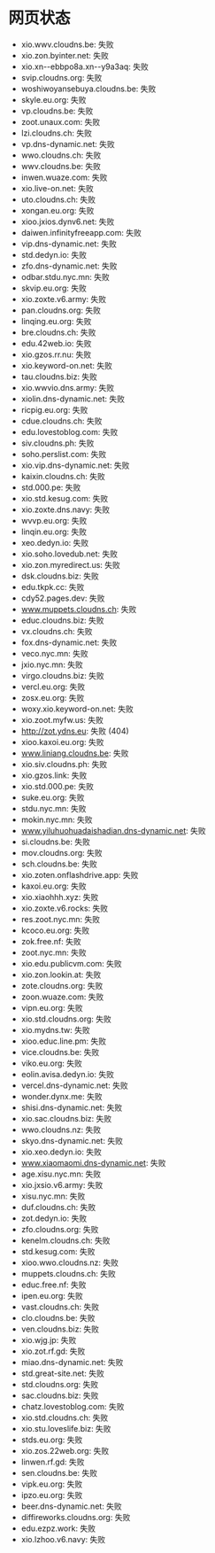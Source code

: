 # 网页状态
- xio.wwv.cloudns.be: 失败
- xio.zon.byinter.net: 失败
- xio.xn--ebbpo8a.xn--y9a3aq: 失败
- svip.cloudns.org: 失败
- woshiwoyansebuya.cloudns.be: 失败
- skyle.eu.org: 失败
- vp.cloudns.be: 失败
- zoot.unaux.com: 失败
- lzi.cloudns.ch: 失败
- vp.dns-dynamic.net: 失败
- wwo.cloudns.ch: 失败
- wwv.cloudns.be: 失败
- inwen.wuaze.com: 失败
- xio.live-on.net: 失败
- uto.cloudns.ch: 失败
- xongan.eu.org: 失败
- xioo.jxios.dynv6.net: 失败
- daiwen.infinityfreeapp.com: 失败
- vip.dns-dynamic.net: 失败
- std.dedyn.io: 失败
- zfo.dns-dynamic.net: 失败
- odbar.stdu.nyc.mn: 失败
- skvip.eu.org: 失败
- xio.zoxte.v6.army: 失败
- pan.cloudns.org: 失败
- linqing.eu.org: 失败
- bre.cloudns.ch: 失败
- edu.42web.io: 失败
- xio.gzos.rr.nu: 失败
- xio.keyword-on.net: 失败
- tau.cloudns.biz: 失败
- xio.wwvio.dns.army: 失败
- xiolin.dns-dynamic.net: 失败
- ricpig.eu.org: 失败
- cdue.cloudns.ch: 失败
- edu.lovestoblog.com: 失败
- siv.cloudns.ph: 失败
- soho.perslist.com: 失败
- xio.vip.dns-dynamic.net: 失败
- kaixin.cloudns.ch: 失败
- std.000.pe: 失败
- xio.std.kesug.com: 失败
- xio.zoxte.dns.navy: 失败
- wvvp.eu.org: 失败
- linqin.eu.org: 失败
- xeo.dedyn.io: 失败
- xio.soho.lovedub.net: 失败
- xio.zon.myredirect.us: 失败
- dsk.cloudns.biz: 失败
- edu.tkpk.cc: 失败
- cdy52.pages.dev: 失败
- www.muppets.cloudns.ch: 失败
- educ.cloudns.biz: 失败
- vx.cloudns.ch: 失败
- fox.dns-dynamic.net: 失败
- veco.nyc.mn: 失败
- jxio.nyc.mn: 失败
- virgo.cloudns.biz: 失败
- vercl.eu.org: 失败
- zosx.eu.org: 失败
- woxy.xio.keyword-on.net: 失败
- xio.zoot.myfw.us: 失败
- http://zot.ydns.eu: 失败 (404)
- xioo.kaxoi.eu.org: 失败
- www.liniang.cloudns.be: 失败
- xio.siv.cloudns.ph: 失败
- xio.gzos.link: 失败
- xio.std.000.pe: 失败
- suke.eu.org: 失败
- stdu.nyc.mn: 失败
- mokin.nyc.mn: 失败
- www.yiluhuohuadaishadian.dns-dynamic.net: 失败
- si.cloudns.be: 失败
- mov.cloudns.org: 失败
- sch.cloudns.be: 失败
- xio.zoten.onflashdrive.app: 失败
- kaxoi.eu.org: 失败
- xio.xiaohhh.xyz: 失败
- xio.zoxte.v6.rocks: 失败
- res.zoot.nyc.mn: 失败
- kcoco.eu.org: 失败
- zok.free.nf: 失败
- zoot.nyc.mn: 失败
- xio.edu.publicvm.com: 失败
- xio.zon.lookin.at: 失败
- zote.cloudns.org: 失败
- zoon.wuaze.com: 失败
- vipn.eu.org: 失败
- xio.std.cloudns.org: 失败
- xio.mydns.tw: 失败
- xioo.educ.line.pm: 失败
- vice.cloudns.be: 失败
- viko.eu.org: 失败
- eolin.avisa.dedyn.io: 失败
- vercel.dns-dynamic.net: 失败
- wonder.dynx.me: 失败
- shisi.dns-dynamic.net: 失败
- xio.sac.cloudns.biz: 失败
- wwo.cloudns.nz: 失败
- skyo.dns-dynamic.net: 失败
- xio.xeo.dedyn.io: 失败
- www.xiaomaomi.dns-dynamic.net: 失败
- age.xisu.nyc.mn: 失败
- xio.jxsio.v6.army: 失败
- xisu.nyc.mn: 失败
- duf.cloudns.ch: 失败
- zot.dedyn.io: 失败
- zfo.cloudns.org: 失败
- kenelm.cloudns.ch: 失败
- std.kesug.com: 失败
- xioo.wwo.cloudns.nz: 失败
- muppets.cloudns.ch: 失败
- educ.free.nf: 失败
- ipen.eu.org: 失败
- vast.cloudns.ch: 失败
- clo.cloudns.be: 失败
- ven.cloudns.biz: 失败
- xio.wjg.jp: 失败
- xio.zot.rf.gd: 失败
- miao.dns-dynamic.net: 失败
- std.great-site.net: 失败
- std.cloudns.org: 失败
- sac.cloudns.biz: 失败
- chatz.lovestoblog.com: 失败
- xio.std.cloudns.ch: 失败
- xio.stu.loveslife.biz: 失败
- stds.eu.org: 失败
- xio.zos.22web.org: 失败
- linwen.rf.gd: 失败
- sen.cloudns.be: 失败
- vipk.eu.org: 失败
- ipzo.eu.org: 失败
- beer.dns-dynamic.net: 失败
- diffireworks.cloudns.org: 失败
- edu.ezpz.work: 失败
- xio.lzhoo.v6.navy: 失败
